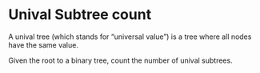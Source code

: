# Unival Subtree count

A unival tree (which stands for “universal value”) is a tree where all nodes have the same value.

Given the root to a binary tree, count the number of unival subtrees.